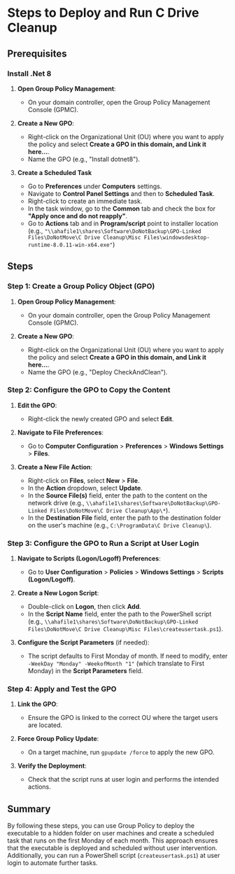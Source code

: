 # Steps to Deploy and Run C Drive Cleanup

## Prerequisites

### Install .Net 8

1. **Open Group Policy Management**:

   - On your domain controller, open the Group Policy Management Console (GPMC).

2. **Create a New GPO**:

   - Right-click on the Organizational Unit (OU) where you want to apply the policy and select **Create a GPO in this domain, and Link it here...**.
   - Name the GPO (e.g., "Install dotnet8").

3. **Create a Scheduled Task**
   - Go to **Preferences** under **Computers** settings.
   - Navigate to **Control Panel Settings** and then to **Scheduled Task**.
   - Right-click to create an immediate task.
   - In the task window, go to the **Common** tab and check the box for **"Apply once and do not reapply"**.
   - Go to **Actions** tab and in **Program/script** point to installer location (e.g., `"\\ahafile1\shares\Software\DoNotBackup\GPO-Linked Files\DoNotMove\C Drive Cleanup\Misc Files\windowsdesktop-runtime-8.0.11-win-x64.exe"`)

## Steps

### Step 1: Create a Group Policy Object (GPO)

1. **Open Group Policy Management**:

   - On your domain controller, open the Group Policy Management Console (GPMC).

2. **Create a New GPO**:
   - Right-click on the Organizational Unit (OU) where you want to apply the policy and select **Create a GPO in this domain, and Link it here...**.
   - Name the GPO (e.g., "Deploy CheckAndClean").

### Step 2: Configure the GPO to Copy the Content

1. **Edit the GPO**:

   - Right-click the newly created GPO and select **Edit**.

2. **Navigate to File Preferences**:

   - Go to **Computer Configuration** > **Preferences** > **Windows Settings** > **Files**.

3. **Create a New File Action**:
   - Right-click on **Files**, select **New** > **File**.
   - In the **Action** dropdown, select **Update**.
   - In the **Source File(s)** field, enter the path to the content on the network drive (e.g., `\\ahafile1\shares\Software\DoNotBackup\GPO-Linked Files\DoNotMove\C Drive Cleanup\App\*`).
   - In the **Destination File** field, enter the path to the destination folder on the user's machine (e.g., `C:\ProgramData\C Drive Cleanup\`).

### Step 3: Configure the GPO to Run a Script at User Login

1. **Navigate to Scripts (Logon/Logoff) Preferences**:

   - Go to **User Configuration** > **Policies** > **Windows Settings** > **Scripts (Logon/Logoff)**.

2. **Create a New Logon Script**:

   - Double-click on **Logon**, then click **Add**.
   - In the **Script Name** field, enter the path to the PowerShell script (e.g., `\\ahafile1\shares\Software\DoNotBackup\GPO-Linked Files\DoNotMove\C Drive Cleanup\Misc Files\createusertask.ps1`).

3. **Configure the Script Parameters** (if needed):
   - The script defaults to First Monday of month. If need to modify, enter `-WeekDay "Monday" -WeekofMonth "1"` (which translate to First Monday) in the **Script Parameters** field.

### Step 4: Apply and Test the GPO

1. **Link the GPO**:

   - Ensure the GPO is linked to the correct OU where the target users are located.

2. **Force Group Policy Update**:

   - On a target machine, run `gpupdate /force` to apply the new GPO.

3. **Verify the Deployment**:
   - Check that the script runs at user login and performs the intended actions.

## Summary

By following these steps, you can use Group Policy to deploy the executable to a hidden folder on user machines and create a scheduled task that runs on the first Monday of each month. This approach ensures that the executable is deployed and scheduled without user intervention. Additionally, you can run a PowerShell script (`createusertask.ps1`) at user login to automate further tasks.
